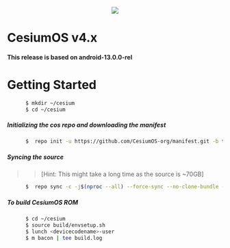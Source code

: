 <p align="center">
<img src="https://i.postimg.cc/ZYXGkXdr/About-Device-Banner-2.png" > 

CesiumOS v4.x
==================================================

#### This release is based on android-13.0.0-rel

Getting Started
==================================================

```bash
      $ mkdir ~/cesium
      $ cd ~/cesium
```

##### Initializing the cos repo and downloading the manifest

```bash
      $  repo init -u https://github.com/CesiumOS-org/manifest.git -b tiramisu-rel
```

##### Syncing the source
>> [Hint: This might take a long time as the source is ~70GB]

```bash
      $  repo sync -c -j$(nproc --all) --force-sync --no-clone-bundle --no-tags
```

##### To build CesiumOS ROM

```bash
      $ cd ~/cesium
      $ source build/envsetup.sh
      $ lunch <devicecodename>-user
      $ m bacon | tee build.log
```